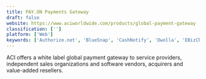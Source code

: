 ```yaml
---
title: PAY.ON Payments Gateway
draft: false 
website: https://www.aciworldwide.com/products/global-payment-gateway
classification: ['']
platform: ['Web']
keywords: ['Authorize.net', 'BlueSnap', 'CashNotify', 'Dwolla', 'EBizCharge', 'Elevate Business Intelligence', 'HiPay Intelligence', 'MRR.io', 'PayPal', 'PaySimple', 'Payfirma', 'ProfitWell', 'Putler', 'Revealytics', 'Sage Pay', 'Skrill', 'SquareUp Payment Method', 'Statsbot', 'Wepay', 'Yapstone']
---
```

ACI offers a white label global payment gateway to service providers, independent sales organizations and software vendors, acquirers and value-added resellers.